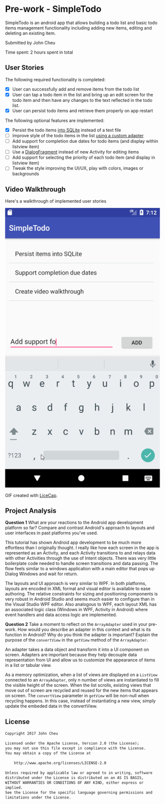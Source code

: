 # Pre-work - SimpleTodo

SimpleTodo is an android app that allows building a todo list and basic todo items management functionality including adding new items, editing and deleting an existing item.

Submitted by John Cheu

Time spent: 2 hours spent in total

## User Stories

The following required functionality is completed:

- [x] User can successfully add and remove items from the todo list
- [x] User can tap a todo item in the list and bring up an edit screen for the todo item and then have any changes to the text reflected in the todo list.
- [x] User can persist todo items and retrieve them properly on app restart

The following optional features are implemented:

- [x] Persist the todo items [into SQLite](http://guides.codepath.com/android/Persisting-Data-to-the-Device#sqlite) instead of a text file
- [ ] Improve style of the todo items in the list [using a custom adapter](http://guides.codepath.com/android/Using-an-ArrayAdapter-with-ListView)
- [ ] Add support for completion due dates for todo items (and display within listview item)
- [ ] Use a [DialogFragment](http://guides.codepath.com/android/Using-DialogFragment) instead of new Activity for editing items
- [ ] Add support for selecting the priority of each todo item (and display in listview item)
- [ ] Tweak the style improving the UI/UX, play with colors, images or backgrounds

## Video Walkthrough

Here's a walkthrough of implemented user stories

![Video Walkthrough](todo_walkthrough.gif)

GIF created with [LiceCap](http://www.cockos.com/licecap).

## Project Analysis

**Question 1** What are your reactions to the Android app development platform so far? Compare and contrast Android's approach to layouts and user interfaces in past platforms you've used.

This tutorial has shown Android app development to be much more effortless than I originally thought.  I really like how each screen in the app is represented as an Activity, and each Activity transitions to and relays data with other Activities through the use of Intent objects.  There was very little boilerplate code needed to handle screen transitions and data passing.  The flow feels similar to a windows application with a main editor that pops up Dialog Windows and wait for return.

The layouts and UI approach is very similar to WPF.  In both platforms, layouts are encoded in XML format and visual editor is available to ease authoring.  The relative constraints for sizing and positioning components is very robust in Android Studio and seems much easier to configure than in the Visual Studio WPF editor.  Also analogous to WPF, each layout XML has an associated logic class (Windows in WPF, Activity in Android) where event handlers and data access logic are implemented.

**Question 2** Take a moment to reflect on the `ArrayAdapter` used in your pre-work. How would you describe an adapter in this context and what is its function in Android? Why do you think the adapter is important? Explain the purpose of the `convertView` in the `getView` method of the `ArrayAdapter`.

An adapter takes a data object and transform it into a UI component on screen.  Adapters are important because they help decouple data representation from UI and allow us to customize the appearance of items in a list or tabular view.  

As a memory optimization, when a list of views are displayed on a `ListView` connected to an `ArrayAdapter`, only n number of views are instantiated to fill the visible height of the screen.  When the list scrolls, existing views that move out of screen are recycled and reused for the new items that appears on screen.  The `convertView` parameter in `getView` will be non-null when recycling happens.  In this case, instead of instantiating a new view, simply update the embeded data in the convertView.

## License

    Copyright 2017 John Cheu

    Licensed under the Apache License, Version 2.0 (the License);
    you may not use this file except in compliance with the License.
    You may obtain a copy of the License at

        http://www.apache.org/licenses/LICENSE-2.0

    Unless required by applicable law or agreed to in writing, software
    distributed under the License is distributed on an AS IS BASIS,
    WITHOUT WARRANTIES OR CONDITIONS OF ANY KIND, either express or implied.
    See the License for the specific language governing permissions and
    limitations under the License.